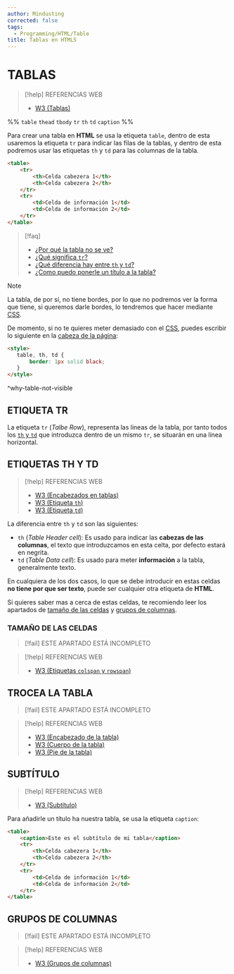 ```yaml
---
author: Mindusting
corrected: false
tags:
  - Programming/HTML/Table
title: Tablas en HTML5
---
```


# TABLAS

> [!help] REFERENCIAS WEB
> - [W3 (Tablas)](https://www.w3schools.com/html/html_tables.asp)

%%
`table`
`thead`
`tbody`
`tr`
`th`
`td`
`caption`
%%

Para crear una tabla en **HTML** se usa la etiqueta `table`, dentro de esta usaremos la etiqueta `tr` para indicar las filas de la tablas, y dentro de esta podremos usar las etiquetas `th` y `td` para las columnas de la tabla.

```html
<table>
    <tr>
        <th>Celda cabezera 1</th>
        <th>Celda cabezera 2</th>
    </tr>
    <tr>
        <td>Celda de información 1</td>
        <td>Celda de información 2</td>
    </tr>
</table>
```

> [!faq]
> - [¿Por qué la tabla no se ve?](#^why-table-not-visible)
> - [¿Qué significa `tr`?](#ETIQUETA%20TR)
> - [¿Qué diferencia hay entre `th` y `td`?](#ETIQUETAS%20TH%20Y%20TD)
> - [¿Como puedo ponerle un título a la tabla?](#ENCABEZADO%20Y%20CUERPO)

> [!note]
> La tabla, de por sí, no tiene bordes, por lo que no podremos ver la forma que tiene, si queremos darle bordes, lo tendremos que hacer mediante [CSS](../css/css.md).
> 
> De momento, si no te quieres meter demasiado con el [CSS](../css/css.md), puedes escribir lo siguiente en la [cabeza de la página](html_basic_structure#ETIQUETA%20HEAD):
>```html
><style>
>    table, th, td {
>        border: 1px solid black;
>    }
></style>
>```
^why-table-not-visible

## ETIQUETA TR

La etiqueta `tr` (*Talbe Row*), representa las lineas de la tabla, por tanto todos los [`th` y `td`](#ETIQUETAS%20TH%20Y%20TD) que introduzca dentro de un mismo `tr`, se situarán en una línea horizontal.

## ETIQUETAS TH Y TD

> [!help] REFERENCIAS WEB
> - [W3 (Encabezados en tablas)](https://www.w3schools.com/html/html_table_headers.asp)
> - [W3 (Etiqueta `th`)](https://www.w3schools.com/tags/tag_th.asp)
> - [W3 (Etiqueta `td`)](https://www.w3schools.com/tags/tag_td.asp)

La diferencia entre `th` y `td` son las siguientes:

- `th` (*Table Header cell*):
    Es usado para indicar las **cabezas de las columnas**, el texto que introduzcamos en esta celta, por defecto estará en negrita.
- `td` (*Table Data cell*):
    Es usado para meter **información** a la tabla, generalmente texto.

En cualquiera de los dos casos, lo que se debe introducir en estas celdas **no tiene por que ser texto**, puede ser cualquier otra etiqueta de **HTML**.

Si quieres saber mas a cerca de estas celdas, te recomiendo leer los apartados de [tamaño de las celdas](#TAMAÑO%20DE%20LAS%20CELDAS) y [grupos de columnas](#GRUPOS%20DE%20COLUMNAS).

### TAMAÑO DE LAS CELDAS

> [!fail] ESTE APARTADO ESTÁ INCOMPLETO

> [!help] REFERENCIAS WEB
> - [W3 (Etiquetas `colspan` y `rowspan`)](https://www.w3schools.com/html/html_table_colspan_rowspan.asp)

## TROCEA LA TABLA

> [!fail] ESTE APARTADO ESTÁ INCOMPLETO

> [!help] REFERENCIAS WEB
> - [W3 (Encabezado de la tabla)](https://www.w3schools.com/tags/tag_thead.asp)
> - [W3 (Cuerpo de la tabla)](https://www.w3schools.com/tags/tag_tbody.asp)
> - [W3 (Pie de la tabla)](https://www.w3schools.com/tags/tag_tfoot.asp)

## SUBTÍTULO

> [!help] REFERENCIAS WEB
> - [W3 (Subtítulo)](https://www.w3schools.com/tags/tag_caption.asp)

Para añadirle un título ha nuestra tabla, se usa la etiqueta `caption`:

```html
<table>
    <caption>Este es el subtítulo de mi tabla</caption>
    <tr>
        <th>Celda cabezera 1</th>
        <th>Celda cabezera 2</th>
    </tr>
    <tr>
        <td>Celda de información 1</td>
        <td>Celda de información 2</td>
    </tr>
</table>
```

## GRUPOS DE COLUMNAS

> [!fail] ESTE APARTADO ESTÁ INCOMPLETO

> [!help] REFERENCIAS WEB
> - [W3 (Grupos de columnas)](https://www.w3schools.com/tags/tag_colgroup.asp)
